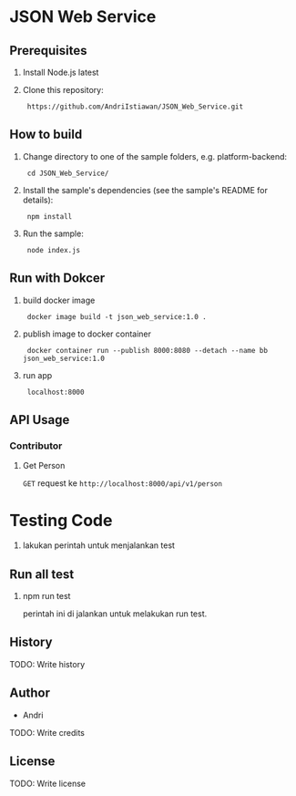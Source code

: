 
# JSON Web Service

## Prerequisites
1. Install Node.js latest

2. Clone this repository:

		https://github.com/AndriIstiawan/JSON_Web_Service.git
		

## How to build
1. Change directory to one of the sample folders, e.g. platform-backend:

		cd JSON_Web_Service/

2. Install the sample's dependencies (see the sample's README for details):

		npm install

3. Run the sample:

		node index.js

## Run with Dokcer
1. build docker image

		docker image build -t json_web_service:1.0 .
		
2. publish image to docker container

		docker container run --publish 8000:8080 --detach --name bb json_web_service:1.0

3. run app

		localhost:8000
  

## API Usage

### Contributor

1. Get Person

	`GET` request ke `http://localhost:8000/api/v1/person`


# Testing Code

1. lakukan perintah untuk menjalankan test
  

## Run all test

1. npm run test

	perintah ini di jalankan untuk melakukan run test.
  

## History

  

TODO: Write history

  

## Author

* Andri
  

TODO: Write credits

  

## License

  

TODO: Write license